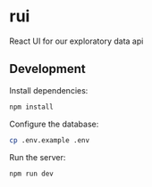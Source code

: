 # rui
React UI for our exploratory data api

## Development

Install dependencies:
```bash
npm install
```

Configure the database:
```bash
cp .env.example .env
```

Run the server:
```bash
npm run dev
```
